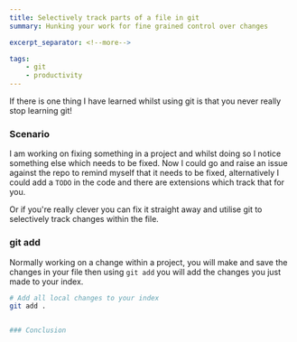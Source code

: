 ```yaml
---
title: Selectively track parts of a file in git
summary: Hunking your work for fine grained control over changes

excerpt_separator: <!--more-->

tags:
    - git
    - productivity
---
```

If there is one thing I have learned whilst using git is that you never really stop learning git!

### Scenario
I am working on fixing something in a project and whilst doing so I notice something else which needs to be fixed. Now I could go and raise an issue against the repo to remind myself that it needs to be fixed, alternatively I could add a `TODO` in the code and there are extensions which track that for you.

Or if you're really clever you can fix it straight away and utilise git to selectively track changes within the file.

<!--more-->

### git add
Normally working on a change within a project, you will make and save the changes in your file then using `git add` you will add the changes you just made to your index.

```bash
# Add all local changes to your index
git add .


### Conclusion

